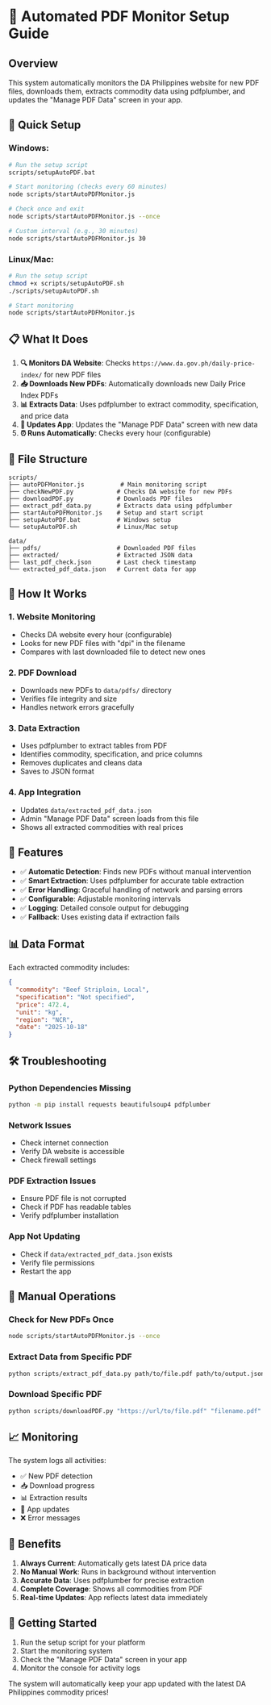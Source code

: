 # 🤖 Automated PDF Monitor Setup Guide

## Overview
This system automatically monitors the DA Philippines website for new PDF files, downloads them, extracts commodity data using pdfplumber, and updates the "Manage PDF Data" screen in your app.

## 🚀 Quick Setup

### Windows:
```bash
# Run the setup script
scripts/setupAutoPDF.bat

# Start monitoring (checks every 60 minutes)
node scripts/startAutoPDFMonitor.js

# Check once and exit
node scripts/startAutoPDFMonitor.js --once

# Custom interval (e.g., 30 minutes)
node scripts/startAutoPDFMonitor.js 30
```

### Linux/Mac:
```bash
# Run the setup script
chmod +x scripts/setupAutoPDF.sh
./scripts/setupAutoPDF.sh

# Start monitoring
node scripts/startAutoPDFMonitor.js
```

## 📋 What It Does

1. **🔍 Monitors DA Website**: Checks `https://www.da.gov.ph/daily-price-index/` for new PDF files
2. **📥 Downloads New PDFs**: Automatically downloads new Daily Price Index PDFs
3. **📊 Extracts Data**: Uses pdfplumber to extract commodity, specification, and price data
4. **🔄 Updates App**: Updates the "Manage PDF Data" screen with new data
5. **⏰ Runs Automatically**: Checks every hour (configurable)

## 📁 File Structure

```
scripts/
├── autoPDFMonitor.js          # Main monitoring script
├── checkNewPDF.py            # Checks DA website for new PDFs
├── downloadPDF.py            # Downloads PDF files
├── extract_pdf_data.py       # Extracts data using pdfplumber
├── startAutoPDFMonitor.js    # Setup and start script
├── setupAutoPDF.bat          # Windows setup
└── setupAutoPDF.sh           # Linux/Mac setup

data/
├── pdfs/                     # Downloaded PDF files
├── extracted/                # Extracted JSON data
├── last_pdf_check.json       # Last check timestamp
└── extracted_pdf_data.json   # Current data for app
```

## 🔧 How It Works

### 1. Website Monitoring
- Checks DA website every hour (configurable)
- Looks for new PDF files with "dpi" in the filename
- Compares with last downloaded file to detect new ones

### 2. PDF Download
- Downloads new PDFs to `data/pdfs/` directory
- Verifies file integrity and size
- Handles network errors gracefully

### 3. Data Extraction
- Uses pdfplumber to extract tables from PDF
- Identifies commodity, specification, and price columns
- Removes duplicates and cleans data
- Saves to JSON format

### 4. App Integration
- Updates `data/extracted_pdf_data.json`
- Admin "Manage PDF Data" screen loads from this file
- Shows all extracted commodities with real prices

## 🎯 Features

- ✅ **Automatic Detection**: Finds new PDFs without manual intervention
- ✅ **Smart Extraction**: Uses pdfplumber for accurate table extraction
- ✅ **Error Handling**: Graceful handling of network and parsing errors
- ✅ **Configurable**: Adjustable monitoring intervals
- ✅ **Logging**: Detailed console output for debugging
- ✅ **Fallback**: Uses existing data if extraction fails

## 📊 Data Format

Each extracted commodity includes:
```json
{
  "commodity": "Beef Striploin, Local",
  "specification": "Not specified",
  "price": 472.4,
  "unit": "kg",
  "region": "NCR",
  "date": "2025-10-18"
}
```

## 🛠️ Troubleshooting

### Python Dependencies Missing
```bash
python -m pip install requests beautifulsoup4 pdfplumber
```

### Network Issues
- Check internet connection
- Verify DA website is accessible
- Check firewall settings

### PDF Extraction Issues
- Ensure PDF file is not corrupted
- Check if PDF has readable tables
- Verify pdfplumber installation

### App Not Updating
- Check if `data/extracted_pdf_data.json` exists
- Verify file permissions
- Restart the app

## 🔄 Manual Operations

### Check for New PDFs Once
```bash
node scripts/startAutoPDFMonitor.js --once
```

### Extract Data from Specific PDF
```bash
python scripts/extract_pdf_data.py path/to/file.pdf path/to/output.json
```

### Download Specific PDF
```bash
python scripts/downloadPDF.py "https://url/to/file.pdf" "filename.pdf"
```

## 📈 Monitoring

The system logs all activities:
- ✅ New PDF detection
- 📥 Download progress
- 📊 Extraction results
- 🔄 App updates
- ❌ Error messages

## 🎉 Benefits

1. **Always Current**: Automatically gets latest DA price data
2. **No Manual Work**: Runs in background without intervention
3. **Accurate Data**: Uses pdfplumber for precise extraction
4. **Complete Coverage**: Shows all commodities from PDF
5. **Real-time Updates**: App reflects latest data immediately

## 🚀 Getting Started

1. Run the setup script for your platform
2. Start the monitoring system
3. Check the "Manage PDF Data" screen in your app
4. Monitor the console for activity logs

The system will automatically keep your app updated with the latest DA Philippines commodity prices!



